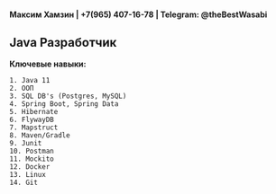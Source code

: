 #### Максим Хамзин | +7(965) 407-16-78 | Telegram: @theBestWasabi 

## Java Разработчик

__Ключевые навыки:__
```
1. Java 11
2. ООП
3. SQL DB's (Postgres, MySQL)
4. Spring Boot, Spring Data
5. Hibernate
6. FlywayDB
7. Mapstruct
8. Maven/Gradle
9. Junit
10. Postman
11. Mockito
12. Docker
13. Linux
14. Git
```
<!--
**thebestWasabi/theBestWasabi** is a ✨ _special_ ✨ repository because its `README.md` (this file) appears on your GitHub profile.

Here are some ideas to get you started:

- 🔭 I’m currently working on ...
- 🌱 I’m currently learning ...
- 👯 I’m looking to collaborate on ...
- 🤔 I’m looking for help with ...
- 💬 Ask me about ...
- 📫 How to reach me: ...
- 😄 Pronouns: ...
- ⚡ Fun fact: ...
-->
